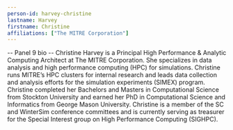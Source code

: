 ```yaml
---
person-id: harvey-christine
lastname: Harvey
firstname: Christine
affiliations: ["The MITRE Corporation"]
---
```

-- Panel 9 bio --
Christine Harvey is a Principal High Performance & Analytic Computing Architect at The MITRE Corporation. She specializes in data analysis and high performance computing (HPC) for simulations.  Christine runs MITRE’s HPC clusters for internal research and leads data collection and analysis efforts for the simulation experiments (SIMEX) program. Christine completed her Bachelors and Masters in Computational Science from Stockton University and earned her PhD in Computational Science and Informatics from George Mason University.  Christine is a member of the SC and WinterSim conference committees and is currently serving as treasurer for the Special Interest group on High Performance Computing (SIGHPC).
